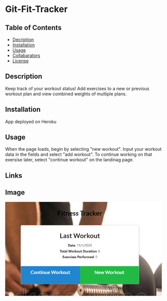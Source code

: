 # Git-Fit-Tracker



## Table of Contents

* [Decription](#description)
* [Installation](#installation)
* [Usage](#usage)
* [Collabarators](#collabarators)
* [License](#licenses)

## Description
Keep track of your workout status! Add exercises to a new or previous workout plan and view combined weights of multiple plans.

## Installation
App deployed on Heroku

## Usage
When the page loads, begin by selecting "new workout".  Input your workout data in the fields and select "add workout".  To continue working on that exersise later, select "continue workout" on the landinag page.


## Links

## Image
![](/Develop/assets/tracker.PNG)
